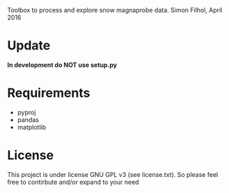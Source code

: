 Toolbox to process and explore snow magnaprobe data.
Simon Filhol, April 2016

# Update

**In development do NOT use setup.py**

# Requirements
- pyproj
- pandas
- matplotlib

# License

This project is under license GNU GPL v3 (see license.txt). So please feel free to contirbute and/or expand to your need
